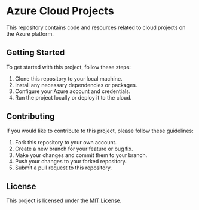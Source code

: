 # Azure Cloud Projects

This repository contains code and resources related to cloud projects on the Azure platform.

## Getting Started

To get started with this project, follow these steps:

1. Clone this repository to your local machine.
2. Install any necessary dependencies or packages.
3. Configure your Azure account and credentials.
4. Run the project locally or deploy it to the cloud.

## Contributing

If you would like to contribute to this project, please follow these guidelines:

1. Fork this repository to your own account.
2. Create a new branch for your feature or bug fix.
3. Make your changes and commit them to your branch.
4. Push your changes to your forked repository.
5. Submit a pull request to this repository.

## License

This project is licensed under the [MIT License](LICENSE).